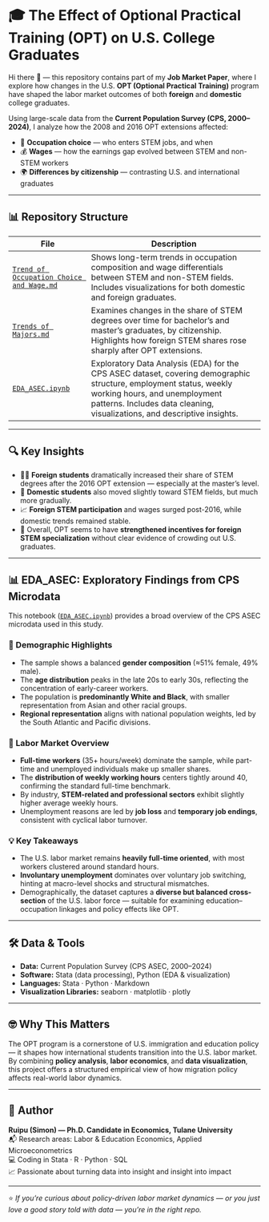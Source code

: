 # 🎓 The Effect of Optional Practical Training (OPT) on U.S. College Graduates

Hi there 👋 — this repository contains part of my **Job Market Paper**, where I explore how changes in the U.S. **OPT (Optional Practical Training)** program have shaped the labor market outcomes of both **foreign** and **domestic** college graduates.

Using large-scale data from the **Current Population Survey (CPS, 2000–2024)**, I analyze how the 2008 and 2016 OPT extensions affected:
- 🎯 **Occupation choice** — who enters STEM jobs, and when  
- 💰 **Wages** — how the earnings gap evolved between STEM and non-STEM workers  
- 🌍 **Differences by citizenship** — contrasting U.S. and international graduates  

---

## 📊 Repository Structure

| File | Description |
|------|--------------|
| [`Trend of Occupation Choice and Wage.md`](./Trend%20of%20Occupation%20Choice%20and%20Wage.md) | Shows long-term trends in occupation composition and wage differentials between STEM and non-STEM fields. Includes visualizations for both domestic and foreign graduates. |
| [`Trends of Majors.md`](./Trends%20of%20Majors.md) | Examines changes in the share of STEM degrees over time for bachelor’s and master’s graduates, by citizenship. Highlights how foreign STEM shares rose sharply after OPT extensions. |
| [`EDA_ASEC.ipynb`](./EDA_ASEC.ipynb) | Exploratory Data Analysis (EDA) for the CPS ASEC dataset, covering demographic structure, employment status, weekly working hours, and unemployment patterns. Includes data cleaning, visualizations, and descriptive insights. |

---

## 🔍 Key Insights

- 🧑‍🎓 **Foreign students** dramatically increased their share of STEM degrees after the 2016 OPT extension — especially at the master’s level.  
- 💼 **Domestic students** also moved slightly toward STEM fields, but much more gradually.  
- 📈 **Foreign STEM participation** and wages surged post-2016, while domestic trends remained stable.  
- 💬 Overall, OPT seems to have **strengthened incentives for foreign STEM specialization** without clear evidence of crowding out U.S. graduates.  

---

## 📊 EDA_ASEC: Exploratory Findings from CPS Microdata

This notebook ([`EDA_ASEC.ipynb`](./EDA_ASEC.ipynb)) provides a broad overview of the CPS ASEC microdata used in this study.

### 🧱 Demographic Highlights
- The sample shows a balanced **gender composition** (≈51% female, 49% male).  
- The **age distribution** peaks in the late 20s to early 30s, reflecting the concentration of early-career workers.  
- The population is **predominantly White and Black**, with smaller representation from Asian and other racial groups.  
- **Regional representation** aligns with national population weights, led by the South Atlantic and Pacific divisions.

### 💼 Labor Market Overview
- **Full-time workers** (35+ hours/week) dominate the sample, while part-time and unemployed individuals make up smaller shares.  
- The **distribution of weekly working hours** centers tightly around 40, confirming the standard full-time benchmark.  
- By industry, **STEM-related and professional sectors** exhibit slightly higher average weekly hours.  
- Unemployment reasons are led by **job loss** and **temporary job endings**, consistent with cyclical labor turnover.

### 💡 Key Takeaways
- The U.S. labor market remains **heavily full-time oriented**, with most workers clustered around standard hours.  
- **Involuntary unemployment** dominates over voluntary job switching, hinting at macro-level shocks and structural mismatches.  
- Demographically, the dataset captures a **diverse but balanced cross-section** of the U.S. labor force — suitable for examining education–occupation linkages and policy effects like OPT.

---

## 🛠️ Data & Tools

- **Data:** Current Population Survey (CPS ASEC, 2000–2024)  
- **Software:** Stata (data processing), Python (EDA & visualization)  
- **Languages:** Stata · Python · Markdown  
- **Visualization Libraries:** seaborn · matplotlib · plotly  

---

## 🤓 Why This Matters

The OPT program is a cornerstone of U.S. immigration and education policy — it shapes how international students transition into the U.S. labor market.  
By combining **policy analysis**, **labor economics**, and **data visualization**, this project offers a structured empirical view of how migration policy affects real-world labor dynamics.

---

## 🧠 Author

**Ruipu (Simon) — Ph.D. Candidate in Economics, Tulane University**  
📬 Research areas: Labor & Education Economics, Applied Microeconometrics  
💻 Coding in Stata · R · Python · SQL  
📈 Passionate about turning data into insight and insight into impact  

---

⭐ *If you’re curious about policy-driven labor market dynamics — or you just love a good story told with data — you’re in the right repo.*
